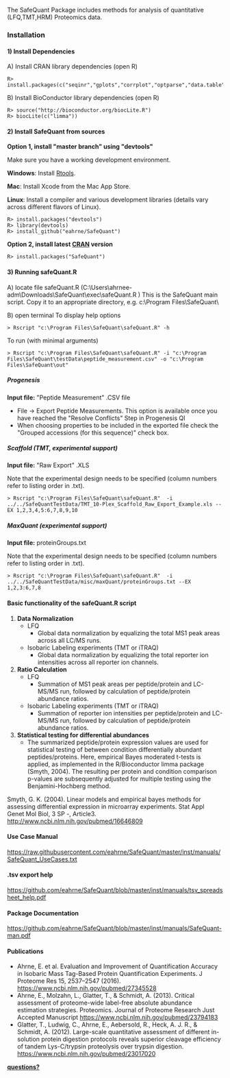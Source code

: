 The SafeQuant Package includes methods for analysis of quantitative (LFQ,TMT,HRM) Proteomics data.

### Installation

#### 1) Install Dependencies

A) Install CRAN library dependencies (open R)

	R> install.packages(c("seqinr","gplots","corrplot","optparse","data.table","epiR","ggplot2","magrittr"))

B) Install BioConductor library dependencies (open R)

	R> source("http://bioconductor.org/biocLite.R")
	R> biocLite(c("limma"))

#### 2) Install SafeQuant from sources

**Option 1, install "master branch" using "devtools"**

Make sure you have a working development environment.

**Windows**: Install [Rtools](https://cran.r-project.org/bin/windows/Rtools/).

**Mac**: Install Xcode from the Mac App Store.

**Linux**: Install a compiler and various development libraries (details vary across different flavors of Linux).

    R> install.packages("devtools")
    R> library(devtools)
    R> install_github("eahrne/SafeQuant")
    
**Option 2, install latest [CRAN](https://CRAN.R-project.org/package=SafeQuant) version**

	R> install.packages("SafeQuant")

#### 3) Running safeQuant.R 

A) locate file safeQuant.R (C:\Users\ahrnee-adm\Downloads\SafeQuant\exec\safeQuant.R ) 
This is the SafeQuant main script. Copy it to an appropriate directory, e.g. c:\Program Files\SafeQuant\
	
B) open terminal
To display help options

	> Rscript "c:\Program Files\SafeQuant\safeQuant.R" -h
To run (with minimal arguments)

	> Rscript "c:\Program Files\SafeQuant\safeQuant.R" -i "c:\Program Files\SafeQuant\testData\peptide_measurement.csv" -o "c:\Program Files\SafeQuant\out"

##### Progenesis

**Input file:** "Peptide Measurement" .CSV file

- File -> Export Peptide Measurements.  This option is available once you have reached the "Resolve Conflicts" Step in Progenesis QI
- When choosing properties to be included in the exported file check the "Grouped accessions (for this sequence)" check box.

##### Scaffold (TMT, experimental support)

**Input file:** "Raw Export" .XLS

Note that the experimental design needs to be specified (column numbers refer to listing order in .txt).
 
	> Rscript "c:\Program Files\SafeQuant\safeQuant.R"  -i ../../SafeQuantTestData/TMT_10-Plex_Scaffold_Raw_Export_Example.xls --EX 1,2,3,4,5:6,7,8,9,10

##### MaxQuant (experimental support)

**Input file:** proteinGroups.txt

Note that the experimental design needs to be specified (column numbers refer to listing order in .txt).
 
	> Rscript "c:\Program Files\SafeQuant\safeQuant.R"  -i ../../SafeQuantTestData/misc/maxQuant/proteinGroups.txt --EX 1,2,3:6,7,8 

#### Basic functionality of the safeQuant.R script

1. **Data Normalization**
	* LFQ
		* Global data normalization by equalizing the total MS1 peak areas  across all LC/MS runs.
	* Isobaric Labeling experiments (TMT or iTRAQ)
		* Global data normalization by equalizing the total reporter ion intensities across all reporter ion channels.
2. **Ratio Calculation**
	* LFQ
		* Summation of MS1 peak areas per peptide/protein and LC-MS/MS run, followed by calculation of peptide/protein abundance ratios. 
	* Isobaric Labeling experiments (TMT or iTRAQ)
		* Summation of reporter ion intensities per peptide/protein and LC-MS/MS run, followed by calculation of peptide/protein abundance ratios. 
3. **Statistical testing for differential abundances**
	* The summarized peptide/protein expression values are used for statistical testing of between condition differentially abundant peptides/proteins. Here, empirical Bayes moderated t-tests is applied, as implemented in the R/Bioconductor limma package (Smyth, 2004). The resulting per protein and condition comparison p-values are subsequently adjusted for multiple testing using the Benjamini-Hochberg method.

Smyth, G. K. (2004). Linear models and empirical bayes methods for assessing differential expression in microarray experiments. Stat Appl Genet Mol Biol, 3 SP -, Article3. http://www.ncbi.nlm.nih.gov/pubmed/16646809

#### Use Case Manual

https://raw.githubusercontent.com/eahrne/SafeQuant/master/inst/manuals/SafeQuant_UseCases.txt

#### .tsv export help

https://github.com/eahrne/SafeQuant/blob/master/inst/manuals/tsv_spreadsheet_help.pdf

#### Package Documentation

https://github.com/eahrne/SafeQuant/blob/master/inst/manuals/SafeQuant-man.pdf

#### Publications

* Ahrne, E. et al. Evaluation and Improvement of Quantification Accuracy in Isobaric Mass Tag-Based Protein Quantification Experiments. J Proteome Res 15, 2537–2547 (2016). https://www.ncbi.nlm.nih.gov/pubmed/27345528 
* Ahrne, E., Molzahn, L., Glatter, T., & Schmidt, A. (2013). Critical assessment of proteome-wide label-free absolute abundance estimation strategies. Proteomics. Journal of Proteome Research Just Accepted Manuscript https://www.ncbi.nlm.nih.gov/pubmed/23794183
* Glatter, T., Ludwig, C., Ahrne, E., Aebersold, R., Heck, A. J. R., & Schmidt, A. (2012). Large-scale quantitative assessment of different in-solution protein digestion protocols reveals superior cleavage efficiency of tandem Lys-C/trypsin proteolysis over trypsin digestion. https://www.ncbi.nlm.nih.gov/pubmed/23017020

**[questions?](mailto:erik.ahrne@unibas.ch)**